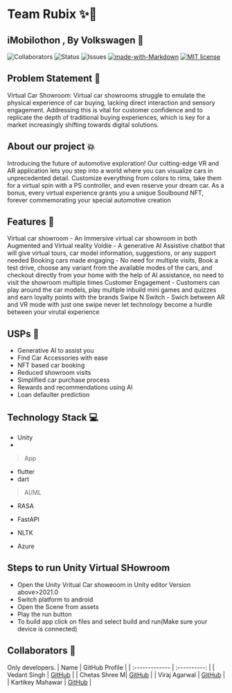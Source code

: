 

# Team Rubix ✨🚀
## iMobilothon , By Volkswagen 💫



![Collaborators](https://img.shields.io/badge/collaborators-4-red)
![Status](https://img.shields.io/badge/status-done-green)
![Issues](https://img.shields.io/badge/issues-0-blue)
[![made-with-Markdown](https://img.shields.io/badge/Made%20with-Markdown-1f425f.svg)](http://commonmark.org)
[![MIT license](https://img.shields.io/badge/License-MIT-blue.svg)](https://lbesson.mit-license.org/) 







## Problem Statement 🚧
Virtual Car Showroom:
Virtual car showrooms struggle to emulate the physical experience of car buying, lacking direct interaction and sensory engagement. Addressing this is vital for customer confidence and to replicate the depth of traditional buying experiences, which is key for a market increasingly shifting towards digital solutions.

## About our project 💥
Introducing the future of automotive exploration! Our cutting-edge VR and AR application lets you step into a world where you can visualize cars in unprecedented detail. Customize everything from colors to rims, take them for a virtual spin with a PS controller, and even reserve your dream car. As a bonus, every virtual experience grants you a unique Soulbound NFT, forever commemorating your special automotive creation

## Features 🔧
Virtual car showroom - An Immersive virtual car showroom in both Augmented and Virtual reality
Voldie - A generative AI Assistive chatbot that will give virtual tours, car model information, suggestions, or any support needed
Booking cars made engaging - No need for multiple visits, Book a test drive, choose any variant from the available modes of the cars, and checkout directly from your home with the help of AI assistance, no need to visit the showroom multiple times
Customer Engagement - Customers can play around the car models, play multiple inbuild mini games and quizzes and earn loyalty points with the brands
Swipe N Switch - Swich between AR and VR mode with just one swipe never let technology become a hurdle between your virutal experience

## USPs 🚨
- Generative AI to assist you
- Find Car Accessories with ease 
- NFT based car booking
- Reduced showroom visits
- Simplified car purchase process 
- Rewards and recommendations using AI
- Loan defaulter prediction 
 





## Technology Stack 💻

  - Unity
  - 
   > App
  - flutter
  - dart
  > AI/ML
  - RASA
  
  - FastAPI
  - NLTK
  
  - Azure
 

## Steps to run Unity Virtual SHowroom
 - Open the Unity Vritual Car showeoom in Unity editor Version above>2021.0
 - Switch platform to android
 - Open the Scene from assets
 - Play the run button
 - To build app click on files and select build and run(Make sure your device is connected)



## Collaborators 🤖

Only developers.
| Name      | GitHub Profile     |
| :------------- | :----------: |
|  Vedant Singh  | [GitHub](https://github.com/vedant-11) |
|  Chetas Shree M| [GitHub]( https://github.com/ChetasShree) |
|  Viraj Agarwal  | [GitHub](https://github.com/agarwalviraj) |
|  Kartikey Mahawar | [GitHub](https://github.com/kartikey321) |
